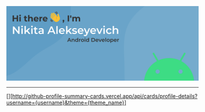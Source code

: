 ![alt text](assets/bg.svg "Title")
___
[][http://github-profile-summary-cards.vercel.app/api/cards/profile-details?username={username}&theme={theme_name}]
